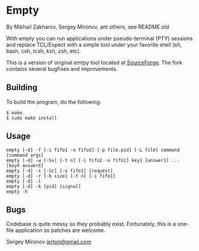Empty 
=====

By Mikhail Zakharov, Sergey Mironov, ant others, see README.old

With empty you can run applications under pseudo-terminal (PTY) sessions and
replace TCL/Expect with a simple tool under your favorite shell (sh, bash,
csh, tcsh, ksh, zsh, etc).

This is a version of original emtpy tool located at
[SourceForge](http://empty.sourceforge.net/).
The fork contains several bugfixes and improvements.  

Building
--------

To build the program, do the following.

	$ make
	$ sudo make install

Usage
-----

	empty [-d] -f [-i fifo1 -o fifo2] [-p file.pid] [-L file] command [command args]
	empty [-d] -w [-Sv] [-t n] [-i fifo2 -o fifo1] key1 [answer1] ... [keyX answerX]
	empty [-d] -s [-Sc] [-o fifo1] [request]
	empty [-d] -r [-b size] [-t n] [-i fifo1]
	empty [-d] -l
	empty [-d] -k [pid] [signal]
	empty -h


Bugs
----

Codebase is quite messy so they probably exist. Fortunately, this is a one-file
application so patches are welcome.

Sergey Mironov
ierton@gmail.com

